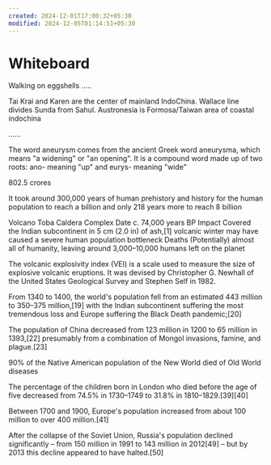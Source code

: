 ```yaml
---
created: 2024-12-01T17:00:32+05:30
modified: 2024-12-05T01:14:51+05:30
---
```


# Whiteboard

Walking on eggshells
.....

Tai Krai and Karen are the center of mainland IndoChina. Wallace line divides Sunda from Sahul.
Austronesia is Formosa/Taiwan area of coastal indochina

......

The word aneurysm comes from the ancient Greek word aneurysma, which means "a widening" or "an opening". It is a compound word made up of two roots: ano- meaning "up" and eurys- meaning "wide"

802.5 crores

It took around 300,000 years of human prehistory and history for the human population to reach a billion and only 218 years more to reach 8 billion

Volcano
Toba Caldera Complex
Date
c. 74,000 years BP
Impact
Covered the Indian subcontinent in 5 cm (2.0 in) of ash,[1] volcanic winter may have caused a severe human population bottleneck
Deaths
(Potentially) almost all of humanity, leaving around 3,000–10,000 humans left on the planet

The volcanic explosivity index (VEI) is a scale used to measure the size of explosive volcanic eruptions. It was devised by Christopher G. Newhall of the United States Geological Survey and Stephen Self in 1982.

From 1340 to 1400, the world's population fell from an estimated 443 million to 350–375 million,[19] with the Indian subcontinent suffering the most tremendous loss and Europe suffering the Black Death pandemic;[20]

The population of China decreased from 123 million in 1200 to 65 million in 1393,[22] presumably from a combination of Mongol invasions, famine, and plague.[23]

90% of the Native American population of the New World died of Old World diseases

The percentage of the children born in London who died before the age of five decreased from 74.5% in 1730–1749 to 31.8% in 1810–1829.[39][40]

Between 1700 and 1900, Europe's population increased from about 100 million to over 400 million.[41] 

After the collapse of the Soviet Union, Russia's population declined significantly – from 150 million in 1991 to 143 million in 2012[49] – but by 2013 this decline appeared to have halted.[50]
